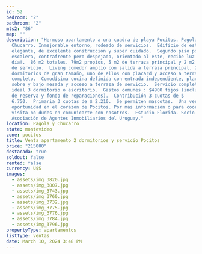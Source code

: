 ```yaml
---
id: 52
bedroom: "2"
bathroom: "2"
mts2: "86"
map: ""
description: "Hermoso apartamento a una cuadra de playa Pocitos. Pagola y
  Chucarro. Inmejorable entorno, rodeado de servicios.  Edificio de estilo,
  elegante, de excelente construcción y super cuidado.  Segundo piso por
  escalera, contrafrente pero despejado, orientado al este, recibe luz todo el
  día!.  86 m2 totales. 79m2 propios, 5 m2 de terraza principal y 2 m2 terraza
  de servicio.  Living comedor amplio con salida a terraza principal. 2
  dormitorios de gran tamaño, uno de ellos con placard y acceso a terraza.  Baño
  completo.  Comodísima cocina definida con entrada independiente, placares
  sobre y bajo mesada y acceso a terraza de servicio.  Servicio completo placar,
  ideal 3 dormitorio o escritorio.  Gastos comunes : $4900 fijos (incluye fondo
  de reserva y fondo de reparaciones).  Contribución 3 cuotas de $
  6.750.  Primaria 3 cuotas de $ 2.210.  Se permiten mascotas.  Una verdadera
  oportunidad en el corazón de Pocitos. Por mas información o para coordinar
  visita no dudes en comunicarte con nosotros.  Estudio Florida. Socio ADIU-
  Asociación de Agentes Inmobiliarios del Uruguay."
location: Pagola y Chucarro
state: montevideo
zone: pocitos
title: Venta apartamento 2 dormitorios y servicio Pocitos
price: "215000"
destacada: true
soldout: false
rented: false
currency: U$S
images:
  - assets/img_3820.jpg
  - assets/img_3807.jpg
  - assets/img_3743.jpg
  - assets/img_3760.jpg
  - assets/img_3732.jpg
  - assets/img_3775.jpg
  - assets/img_3776.jpg
  - assets/img_3784.jpg
  - assets/img_3796.jpg
propertyType: apartamentos
listType: ventas
date: March 10, 2024 3:48 PM
---
```

